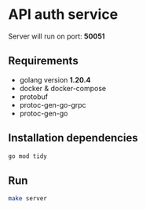 # API auth service
Server will run on port: **50051**

## Requirements

- golang version **1.20.4**
- docker & docker-compose
- protobuf
- protoc-gen-go-grpc
- protoc-gen-go

## Installation dependencies
```bash
go mod tidy
```

## Run

```bash
make server
```
